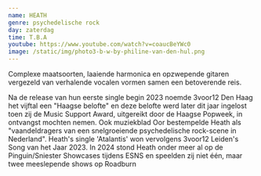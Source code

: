```yaml
---
name: HEATH
genre: psychedelische rock
day: zaterdag
time: T.B.A
youtube: https://www.youtube.com/watch?v=coaucBeYWc0
image: /static/img/photo3-b-w-by-philine-van-den-hul.png
---
```

Complexe maatsoorten, laaiende harmonica en opzwepende gitaren vergezeld van verhalende vocalen vormen samen een betoverende reis. 

Na de release van hun eerste single begin 2023 noemde 3voor12 Den Haag het vijftal een "Haagse belofte" en deze belofte werd later dit jaar ingelost toen zij de Music Support Award, uitgereikt door de Haagse Popweek, in ontvangst mochten nemen. Ook muziekblad Oor bestempelde Heath als "vaandeldragers van een snelgroeiende psychedelische rock-scene in Nederland". Heath's single 'Atalantis' won vervolgens 3voor12 Leiden's Song van het Jaar 2023. In 2024 stond Heath onder meer al op de Pinguin/Sniester Showcases tijdens ESNS en speelden zij niet één, maar twee meeslepende shows op Roadburn